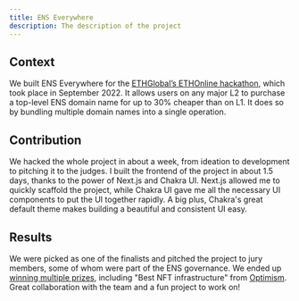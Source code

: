 ```yaml
---
title: ENS Everywhere
description: The description of the project
---
```


## Context

We built ENS Everywhere for the [ETHGlobal’s ETHOnline hackathon](https://online.ethglobal.com/), which took place in September 2022. It allows users on any major L2 to purchase a top-level ENS domain name for up to 30% cheaper than on L1. It does so by bundling multiple domain names into a single operation.

## Contribution

We hacked the whole project in about a week, from ideation to development to pitching it to the judges. I built the frontend of the project in about 1.5 days, thanks to the power of Next.js and Chakra UI. Next.js allowed me to quickly scaffold the project, while Chakra UI gave me all the necessary UI components to put the UI together rapidly. A big plus, Chakra's great default theme makes building a beautiful and consistent UI easy.

## Results

We were picked as one of the finalists and pitched the project to jury members, some of whom were part of the ENS governance. We ended up [winning multiple prizes](https://ethglobal.com/showcase/enseverywhere-q2rvq), including "Best NFT infrastructure" from [Optimism](https://www.optimism.io/). Great collaboration with the team and a fun project to work on!

<!-- LINKS -->
<!-- https://docs.google.com/document/d/1vyWXU85nfGYKTaM--51EC6HIh_TSQaqF0XwHHYNzbtY/edit?pli=1#heading=h.t3xm00bwo9k1 -->
<!-- https://miro.com/app/board/uXjVPUuNrPw=/?openActivity&utm_source=notification&utm_medium=email&utm_campaign=daily-updates&utm_content=view-activity -->
